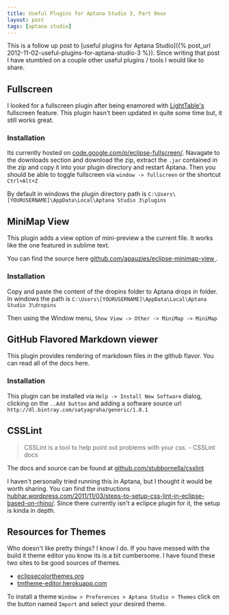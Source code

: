 ```yaml
---
title: Useful Plugins for Aptana Studio 3, Part Deux
layout: post
tags: [aptana studio]
---
```


This is a follow up post to [useful plugins for Aptana Studio]({% post_url 2012-11-02-useful-plugins-for-aptana-studio-3 %}). Since writing that post I have
stumbled on a couple other useful plugins / tools I would like to share. 


## Fullscreen

I looked for a fullscreen plugin after being enamored with [LightTable's](http://www.lighttable.com/) fullscreen feature.
This plugin hasn't been updated in quite some time but, it still works great. 

### Installation

Its currently hosted on [code.google.com/p/eclipse-fullscreen/](https://code.google.com/p/eclipse-fullscreen/). Navagate to the downloads section and download the zip, extract the `.jar` contained in the zip and copy it into your plugin directory and restart Aptana.  Then you 
should be able to toggle fullscreen via `window -> fullscreen` or the shortcut `Ctrl+Alt+Z`

By default in windows the plugin directory path is `C:\Users\[YOURUSERNAME]\AppData\Local\Aptana Studio 3\plugins`

## MiniMap View

This plugin adds a view option of mini-preview a the current file. It works like 
the one featured in sublime text.

You can find the source here [github.com/apauzies/eclipse-minimap-view ](https://github.com/apauzies/eclipse-minimap-view ).

### Installation

Copy and paste the content of the dropins folder to Aptana drops in folder. In windows
the path is `C:\Users\[YOURUSERNAME]\AppData\Local\Aptana Studio 3\dropins`

Then using the Window menu, `Show View -> Other -> MiniMap -> MiniMap`


## GitHub Flavored Markdown viewer

This plugin provides rendering of markdown files in the github flavor. You can read
all of the docs here.

### Installation 

This plugin can be installed via `Help -> Install New Software` dialog, clicking on the `..Add button`
and adding a software source url `http://dl.bintray.com/satyagraha/generic/1.8.1`

## CSSLint

> CSSLint is a tool to help point out problems with your css. - CSSLint docs

The docs and source can be found at [github.com/stubbornella/csslint](https://github.com/stubbornella/csslint) 

I haven't personally tried running this in Aptana, but I thought it would be worth 
sharing. You can find the instructions [hubhar.wordpress.com/2011/11/03/steps-to-setup-css-lint-in-eclipse-based-on-rhino/](http://hubhar.wordpress.com/2011/11/03/steps-to-setup-css-lint-in-eclipse-based-on-rhino/). Since there currently isn't a eclipce plugin for it, the setup is
kinda in depth. 

## Resources for Themes

Who doesn't like pretty things? I know I do. If you have messed with the build it theme editor 
you know its is a bit cumbersome. I have found these two sites to be good sources
of themes.

* [eclipsecolorthemes.org](http://eclipsecolorthemes.org)
* [tmtheme-editor.herokuapp.com](http://tmtheme-editor.herokuapp.com/)


To install a theme `Window > Preferences > Aptana Studio > Themes` click on the button named `Import` and select your desired theme.




